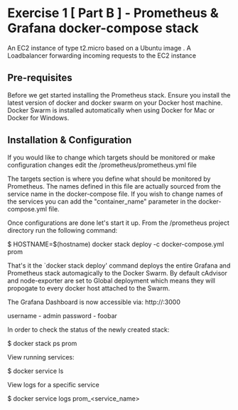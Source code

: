# Exercise 1 [ Part B ] - Prometheus & Grafana docker-compose stack

An EC2 instance of type t2.micro based on a Ubuntu image .
A Loadbalancer forwarding incoming requests to the EC2 instance

## Pre-requisites

Before we get started installing the Prometheus stack. Ensure you install the latest version of docker and docker swarm on your Docker host machine. Docker Swarm is installed automatically when using Docker for Mac or Docker for Windows.

## Installation & Configuration

If you would like to change which targets should be monitored or make configuration changes edit the /prometheus/prometheus.yml file

The targets section is where you define what should be monitored by Prometheus. The names defined in this file are actually sourced from the service name in the docker-compose file. If you wish to change names of the services you can add the "container_name" parameter in the docker-compose.yml file.

Once configurations are done let's start it up. From the /prometheus project directory run the following command:

$ HOSTNAME=$(hostname) docker stack deploy -c docker-compose.yml prom

That's it the `docker stack deploy' command deploys the entire Grafana and Prometheus stack automagically to the Docker Swarm. By default cAdvisor and node-exporter are set to Global deployment which means they will propogate to every docker host attached to the Swarm.

The Grafana Dashboard is now accessible via: http://<Host IP Address>:3000

username - admin
password - foobar

In order to check the status of the newly created stack:

$ docker stack ps prom

View running services:

$ docker service ls

View logs for a specific service

$ docker service logs prom_<service_name>


